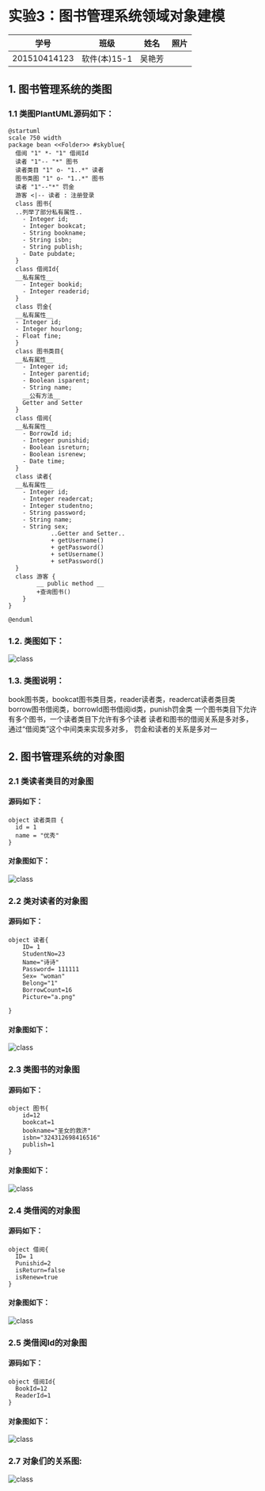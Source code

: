 # 实验3：图书管理系统领域对象建模
|学号|班级|姓名|照片|
|:-------:|:-------------: | :----------:|:---:|
|201510414123|软件(本)15-1|吴艳芳| |

## 1. 图书管理系统的类图

### 1.1 类图PlantUML源码如下：

``` class
@startuml
scale 750 width
package bean <<Folder>> #skyblue{
  借阅 "1" *- "1" 借阅Id
  读者 "1"-- "*" 图书
  读者类目 "1" o- "1..*" 读者
  图书类图 "1" o- "1..*" 图书
  读者 "1"--"*" 罚金
  游客 <|-- 读者 : 注册登录
  class 图书{
  ..列举了部分私有属性..
  	- Integer id;
  	- Integer bookcat;
  	- String bookname;
  	- String isbn;
  	- String publish;
  	- Date pubdate;
  }
  class 借阅Id{
  __私有属性__
    - Integer bookid;
    - Integer readerid;
  }
  class 罚金{
  __私有属性__
  - Integer id;
  - Integer hourlong;
  - Float fine;
  }
  class 图书类目{
  __私有属性__
    - Integer id;
    - Integer parentid;
    - Boolean isparent;
    - String name;
    __公有方法__
    Getter and Setter
  }
  class 借阅{
  __私有属性__
    - BorrowId id;
    - Integer punishid;
    - Boolean isreturn;
    - Boolean isrenew;
    - Date time;
  }
  class 读者{
  __私有属性__
  	- Integer id;
  	- Integer readercat;
  	- Integer studentno;
  	- String password;
  	- String name;
  	- String sex;
  			..Getter and Setter..
    		+ getUsername()
     		+ getPassword()
     		+ setUsername()
     		+ setPassword()
  }
  class 游客 {
  		__ public method __
  		+查询图书()
  	}
}

@enduml
```

### 1.2. 类图如下：

![class](class.png)

### 1.3. 类图说明：
book图书类，bookcat图书类目类，reader读者类，readercat读者类目类
borrow图书借阅类，borrowId图书借阅id类，punish罚金类
一个图书类目下允许有多个图书，一个读者类目下允许有多个读者
读者和图书的借阅关系是多对多，通过“借阅类”这个中间类来实现多对多，
罚金和读者的关系是多对一


## 2. 图书管理系统的对象图
### 2.1 类读者类目的对象图
#### 源码如下：
``` class
object 读者类目 {
  id = 1
  name = "优秀"
}
``` 
#### 对象图如下：
![class](捕获1.PNG)

### 2.2 类对读者的对象图
#### 源码如下：
``` class
object 读者{
    ID= 1
    StudentNo=23
    Name="诗诗"
    Password= 111111
    Sex= "woman"
    Belong="1"
    BorrowCount=16
    Picture="a.png"

}
``` 
#### 对象图如下：
![class](捕获2.PNG)

### 2.3 类图书的对象图
#### 源码如下：
```class
object 图书{
  	id=12
  	bookcat=1
  	bookname="圣女的救济"
  	isbn="324312698416516"
  	publish=1
}
```
#### 对象图如下：
![class](捕获3.PNG)

### 2.4 类借阅的对象图
#### 源码如下：
```class
object 借阅{
  ID= 1
  Punishid=2
  isReturn=false
  isRenew=true
}
```
#### 对象图如下：
![class](捕获4.PNG)

### 2.5 类借阅Id的对象图
#### 源码如下：
```class
object 借阅Id{
  BookId=12
  ReaderId=1
}
```

#### 对象图如下：
![class](捕获5.PNG)


### 2.7 对象们的关系图:
![class](object.png)

